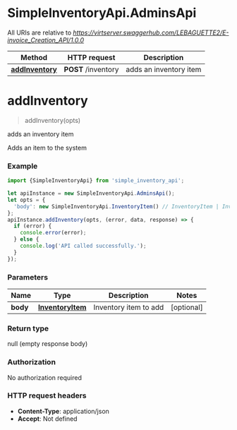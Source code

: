 # SimpleInventoryApi.AdminsApi

All URIs are relative to *https://virtserver.swaggerhub.com/LEBAGUETTE2/E-invoice_Creation_API/1.0.0*

Method | HTTP request | Description
------------- | ------------- | -------------
[**addInventory**](AdminsApi.md#addInventory) | **POST** /inventory | adds an inventory item

<a name="addInventory"></a>
# **addInventory**
> addInventory(opts)

adds an inventory item

Adds an item to the system

### Example
```javascript
import {SimpleInventoryApi} from 'simple_inventory_api';

let apiInstance = new SimpleInventoryApi.AdminsApi();
let opts = { 
  'body': new SimpleInventoryApi.InventoryItem() // InventoryItem | Inventory item to add
};
apiInstance.addInventory(opts, (error, data, response) => {
  if (error) {
    console.error(error);
  } else {
    console.log('API called successfully.');
  }
});
```

### Parameters

Name | Type | Description  | Notes
------------- | ------------- | ------------- | -------------
 **body** | [**InventoryItem**](InventoryItem.md)| Inventory item to add | [optional] 

### Return type

null (empty response body)

### Authorization

No authorization required

### HTTP request headers

 - **Content-Type**: application/json
 - **Accept**: Not defined

